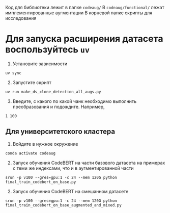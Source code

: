 Код для библиотеки лежит в папке `codeaug/`
В `codeaug/functional/` лежат имплементированные аугментации
В корневой папке скрипты для исследования

# Для запуска расширения датасета воспользуйтесь `uv`

1) Установите зависимости
```
uv sync
```

2) Запустите скрипт
```
uv run make_ds_clone_detection_all_augs.py
```

3) Введите, с какого по какой чанк необходимо выполнить преобразования и подождите. Например,
```
1 100
```

## Для университетского кластера
1) Войдите в нужное окружение
```
conda activate codeaug
```

2) Запуск обучения CodeBERT на части базового датасета на примерах с теми же индексами, что и в аугментированной части
```
srun -p v100 --gres=gpu:1 -c 24 --mem 120G python final_train_codebert_on_base.py
```

2) Запуск обучения CodeBERT на смешанном датасете
```
srun -p v100 --gres=gpu:1 -c 24 --mem 120G python final_train_codebert_on_base_augmented_and_mixed.py
```
